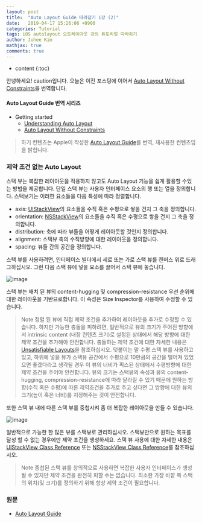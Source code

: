 ```yaml
---
layout: post
title:  "Auto Layout Guide 따라잡기 1강 (2)"
date:   2019-04-17 15:26:06 +0900
categories: Tutorial
tags: iOS autolayout 오토레이아웃 강의 튜토리얼 따라하기
author: Juhee Kim
mathjax: true
comments: true
---
```


* content
{:toc}

안녕하세요! caution입니다. 오늘은 이전 포스팅에 이어서 [Auto Layout Without Constraints](https://developer.apple.com/library/archive/documentation/UserExperience/Conceptual/AutolayoutPG/AutoLayoutWithoutConstraints.html#//apple_ref/doc/uid/TP40010853-CH8-SW1)을 번역합니다.

#### Auto Layout Guide 번역 시리즈
* Getting started
  * [Understanding Auto Layout](https://caution-dev.github.io/tutorial/2019/04/10/Auto-Layout-Giuide-Getting-Started.html)
  * [Auto Layout Without Constraints](https://developer.apple.com/library/archive/documentation/UserExperience/Conceptual/AutolayoutPG/AutoLayoutWithoutConstraints.html#//apple_ref/doc/uid/TP40010853-CH8-SW1)

> 하기 컨텐츠는 Apple이 작성한 [Auto Layout Guide](https://developer.apple.com/library/archive/documentation/UserExperience/Conceptual/AutolayoutPG/AutoLayoutWithoutConstraints.html#//apple_ref/doc/uid/TP40010853-CH8-SW1)를 번역, 재사용한 컨텐츠임을 밝힙니다.


### 제약 조건 없는 Auto Layout
스택 뷰는 복잡한 레이아웃을 적용하지 않고도 Auto Layout 기능을 쉽게 활용할 수있는 방법을 제공합니다. 단일 스택 뷰는 사용자 인터페이스 요소의 행 또는 열을 정의합니다. 스택보기는 이러한 요소들을 다음 특성에 따라 정렬합니다.
* axis: [UIStackView](https://developer.apple.com/documentation/uikit/uistackview)의 요소들을 수직 혹은 수평으로 쌓을 건지 그 축을 정의합니다.
* orientation: [NSStackView](https://developer.apple.com/documentation/appkit/nsstackview)의 요소들을 수직 혹은 수평으로 쌓을 건지 그 축을 정의합니다.
* distribution: 축에 따라 뷰들을 어떻게 레이아웃할 것인지 정의합니다.
* alignment: 스택뷰 축의 수직방향에 대한 레이아웃을 정의합니다.
* spacing: 뷰들 간의 공간을 정의합니다.

스택 뷰를 사용하려면, 인터페이스 빌더에서 세로 또는 가로 스택 뷰를 캔버스 위로 드래그하십시오. 그런 다음 스택 뷰에 넣을 요소를 끌어서 스택 뷰에 놓습니다.

![image](https://developer.apple.com/library/archive/documentation/UserExperience/Conceptual/AutolayoutPG/Art/IB_StackView_Simple_2x.png)

스택 뷰는 배치 된 뷰의 content-hugging 및 compression-resistance 우선 순위에 대한 레이아웃을 기반으로합니다. 이 속성은 Size Inspector를 사용하여 수정할 수 있습니다.

> Note
정렬 된 뷰에 직접 제약 조건을 추가하여 레이아웃을 추가로 수정할 수 있습니다. 하지만 가능한 충돌을 피하려면, 일반적으로 뷰의 크기가 주어진 방향에서 intrinsic content (내장 컨텐츠 크기)로 설정된 상태에서 해당 방향에 대한 제약 조건을 추가해야 안전합니다. 충돌하는 제약 조건에 대한 자세한 내용은 [Unsatisfiable Layouts](https://developer.apple.com/library/archive/documentation/UserExperience/Conceptual/AutolayoutPG/ConflictingLayouts.html#//apple_ref/doc/uid/TP40010853-CH19-SW1)을 참조하십시오.
> 덧붙이는 말
수평 스택 뷰를 사용하고 있고, 하위에 넣을 뷰가 스택뷰 공간에서 수평으로 10만큼의 공간을 떨어져 있었으면 좋겠다라고 생각될 경우 이 뷰의 너비가 픽스된 상태에서 수평방향에 대한 제약 조건을 주어야 안전합니다. 뷰의 크기는 스택뷰의 속성과 뷰의 content-hugging, compression-resistance에 따라 달라질 수 있기 때문에 원하는 방향(수직 혹은 수평)에 따른 제약조건을 추가로 주고 싶다면 그 방향에 대한 뷰의 크기(높이 혹은 너비)를 지정해주는 것이 안전합니다.

또한 스택 뷰 내에 다른 스택 뷰를 중첩시켜 좀 더 복잡한 레이아웃을 만들 수 있습니다.

![image](https://developer.apple.com/library/archive/documentation/UserExperience/Conceptual/AutolayoutPG/Art/IB_StackView_NestedStacks_2x.png)

일반적으로 가능한 한 많은 뷰를 스택뷰로 관리하십시오. 스택뷰만으로 원하는 목표를 달성 할 수 없는 경우에만 제약 조건을 생성하세요. 스택 뷰 사용에 대한 자세한 내용은 [UIStackView Class Reference](https://developer.apple.com/documentation/uikit/uistackview) 또는 [NSStackView Class Reference](https://developer.apple.com/documentation/appkit/nsstackview)를 참조하십시오.

> Note
중첩된 스택 뷰를 창의적으로 사용하면 복잡한 사용자 인터페이스가 생성 될 수 있지만 제약 조건을 완전히 피할 수는 없습니다. 최소한 가장 바깥 쪽 스택의 위치(및 크기)를 정의하기 위해 항상 제약 조건이 필요합니다.

### 원문
 * [Auto Layout Guide](https://developer.apple.com/library/archive/documentation/UserExperience/Conceptual/AutolayoutPG/index.html#//apple_ref/doc/uid/TP40010853-CH7-SW1)
